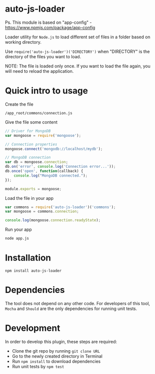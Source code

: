 # auto-js-loader

Ps. This module is based on "app-config" - https://www.npmjs.com/package/app-config

Loader utility for `Node.js` to load different set of files in a folder based on working directory.

Use `require('auto-js-loader')('DIRECTORY')` when "DIRECTORY" is the directory of the files you want to load.

NOTE: The file is loaded only once. If you want to load the file again, you will need to reload the application. 

# Quick intro to usage

Create the file 

```
/app_root/commons/connection.js
```

Give the file some content

```js
// Driver for MongoDB
var mongoose = require('mongoose');

// Connection properties
mongoose.connect('mongodb://localhost/mydb');

// MongoDB connection
var db = mongoose.connection;
db.on('error', console.log('Connection error...'));
db.once('open', function(callback) {
    console.log("MongoDB connected.");
});

module.exports = mongoose;
```

Load the file in your app

```js
var commons = require('auto-js-loader')('commons');
var mongoose = commons.connection;

console.log(mongoose.connection.readyState);
```

Run your app

```bash
node app.js
```

# Installation

`npm install auto-js-loader`

# Dependencies

The tool does not depend on any other code. For developers of this tool, `Mocha` and `Should` are the only dependencies for running unit tests.

# Development

In order to develop this plugin, these steps are required:

* Clone the git repo by running `git clone URL`
* Go to the newly created directory in Terminal
* Run `npm install` to download dependencies
* Run unit tests by `npm test`